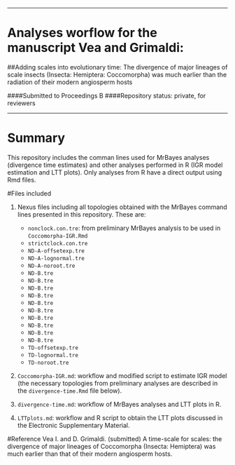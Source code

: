 ------------------------------
# Analyses worflow for the manuscript Vea and Grimaldi: 
##Adding scales into evolutionary time:  The divergence of major lineages of scale insects (Insecta: Hemiptera: Coccomorpha) was much earlier than the radiation of their modern angiosperm hosts

####Submitted to Proceedings B
####Repository status: private, for reviewers

-----------------------------



# Summary
This repository includes the comman lines used for MrBayes analyses (divergence time estimates) and other analyses performed in R (IGR model estimation and LTT plots). Only analyses from R have a direct output using Rmd files.


#Files included
1. Nexus files including all topologies obtained with the MrBayes command lines presented in this repository. These are:
	- `nonclock.con.tre`: from preliminary MrBayes analysis to be used in `Coccomorpha-IGR.Rmd`
	- `strictclock.con.tre`
	- `ND-A-offsetexp.tre`
	- `ND-A-lognormal.tre`
	- `ND-A-noroot.tre`
	- `ND-B.tre`
	- `ND-B.tre`
	- `ND-B.tre`
	- `ND-B.tre`
	- `ND-B.tre`
	- `ND-B.tre`
	- `ND-B.tre`
	- `ND-B.tre`
	- `ND-B.tre`
	- `ND-B.tre`
	- `TD-offsetexp.tre`
	- `TD-lognormal.tre`
	- `TD-noroot.tre`


2. `Coccomorpha-IGR.md`: workflow and modified script to estimate IGR model (the necessary topologies from preliminary analyses are described in the `divergence-time.Rmd` file below).

3. `divergence-time.md`: workflow of MrBayes analyses and LTT plots in R.

4. `LTTplots.md`: workflow and R script to obtain the LTT plots discussed in the Electronic Supplementary Material. 


#Reference
Vea I. and D. Grimaldi. (submitted) A time-scale for scales: the divergence of major lineages of Coccomorpha (Insecta: Hemiptera) was much earlier than that of their modern angiosperm hosts.